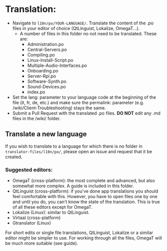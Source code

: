 # Translation:

-   Navigate to `l10n/po/YOUR-LANGUAGE/`. Translate the content of the .po files in your editor of choice (QtLinguist, Lokalize, OmegaT...).
    - A number of files in this folder no not need to be translated. These are:
        - Administration.po
        - Central-Servers.po
        - Compiling.po
        - Linux-Install-Script.po
        - Multiple-Audio-Interfaces.po
        - Onboarding.po
        - Server-Rpi.po
        - Software-Synth.po
        - Sound-Devices.po
        - index.po
-   Set the lang: parameter to your language code at the beginning of the file (it, fr, de, etc.) and make sure the permalink: parameter (e.g. /wiki/Client-Troubleshooting) stays the same.
-   Submit a Pull Request with the translated .po files. **DO NOT** edit any .md files in the /wiki/ folder.

## Translate a new language

If you wish to translate to a language for which there is no folder in `translator-files/l10n/po/`, please open an issue and request that it be created.

### Suggested editors:

- OmegaT (cross-platform): the most complete and advanced, but also somewhat more complex. A guide is included in this folder.
- QtLinguist (cross-platform): if you've done app translations you should feel comfortable with this. However, you have to open files one by one and until you do, you can't know the state of the translation. This is true of all these editors except for OmegaT.
- Lokalize (Linux): similar to QtLinguist.
- Virtaal (cross-platform)
- Gtranslator (Linux)

For short edits or single file translations, QtLinguist, Lokalize or a similar editor might be simpler to use. For working through all the files, OmegaT will be much more suitable (see guide).
